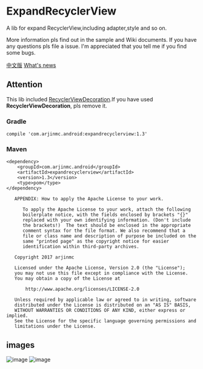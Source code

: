 # ExpandRecyclerView
A lib for expand RecyclerView,including adapter,style and so on.

More information pls find out in the sample and Wiki documents.
If you have any questions pls file a issue. I'm appreciated that you tell me if you find some bugs.

[中文版](README_CN.md)
[What's news](NEWS.md)

## Attention

This lib included [RecyclerViewDecoration](https://github.com/arjinmc/RecyclerViewDecoration).If you have used <strong>RecyclerViewDecoration</strong>, pls remove it.

### Gradle
```code
compile 'com.arjinmc.android:expandrecyclerview:1.3'
```

### Maven
```code
<dependency>
    <groupId>com.arjinmc.android</groupId>
    <artifactId>expandrecyclerview</artifactId>
    <version>1.3</version>
    <type>pom</type>
</dependency>
```

```code
   APPENDIX: How to apply the Apache License to your work.

      To apply the Apache License to your work, attach the following
      boilerplate notice, with the fields enclosed by brackets "{}"
      replaced with your own identifying information. (Don't include
      the brackets!)  The text should be enclosed in the appropriate
      comment syntax for the file format. We also recommend that a
      file or class name and description of purpose be included on the
      same "printed page" as the copyright notice for easier
      identification within third-party archives.

   Copyright 2017 arjinmc

   Licensed under the Apache License, Version 2.0 (the "License");
   you may not use this file except in compliance with the License.
   You may obtain a copy of the License at

       http://www.apache.org/licenses/LICENSE-2.0

   Unless required by applicable law or agreed to in writing, software
   distributed under the License is distributed on an "AS IS" BASIS,
   WITHOUT WARRANTIES OR CONDITIONS OF ANY KIND, either express or implied.
   See the License for the specific language governing permissions and
   limitations under the License.
```

## images
![image](https://github.com/arjinmc/ExpandRecyclerView/blob/master/images/device-2018-04-13-174313.png)
![image](https://github.com/arjinmc/ExpandRecyclerView/blob/master/images/device-2018-04-13-174237.png)
